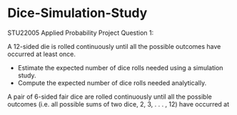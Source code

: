 # Dice-Simulation-Study
STU22005 Applied Probability Project Question 1:

A 12-sided die is rolled continuously until all the possible outcomes have occurred at least
once.
- Estimate the expected number of dice rolls needed using a simulation study.
- Compute the expected number of dice rolls needed analytically.

A pair of 6-sided fair dice are rolled continuously until all the possible outcomes (i.e. all
possible sums of two dice, 2, 3, . . . , 12) have occurred at
